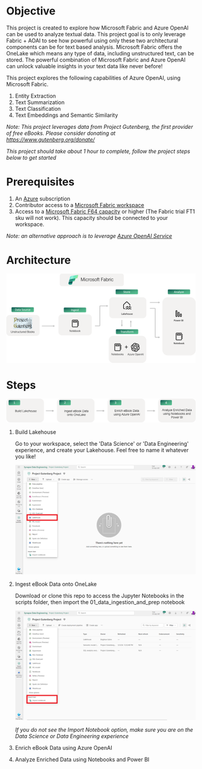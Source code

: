 # Objective
This project is created to explore how Microsoft Fabric and Azure OpenAI can be used to analyze textual data. This project goal is to only leverage Fabric + AOAI to see how powerful using only these two architectural components can be for text based analysis. Microsoft Fabric offers the OneLake which means any type of data, including unstructured text, can be stored. The powerful combination of Microsoft Fabric and Azure OpenAI can unlock valuable insights in your text data like never before!

This project explores the following capabilities of Azure OpenAI, using Microsoft Fabric.
1. Entity Extraction
2. Text Summarization
3. Text Classification
4. Text Embeddings and Semantic Similarity

*Note: This project leverages data from Project Gutenberg, the first provider of free eBooks. Please consider donating at https://www.gutenberg.org/donate/*

*This project should take about 1 hour to complete, follow the project steps below to get started*

# Prerequisites
1. An [Azure](https://azure.microsoft.com/en-us/free/) subscription
2. Contributor access to a [Microsoft Fabric workspace](https://learn.microsoft.com/en-us/fabric/get-started/workspaces)
3. Access to a [Microsoft Fabric F64 capacity](https://learn.microsoft.com/en-us/fabric/enterprise/buy-subscription) or higher (The Fabric trial FT1 sku will not work). This capacity should be connected to your workspace.

*Note: an alternative approach is to leverage [Azure OpenAI Service](https://learn.microsoft.com/en-us/azure/ai-services/openai/how-to/create-resource?pivots=web-portal)*

# Architecture
![Project Architecture](./images/project_architecture.png)

# Steps
![Project Steps](./images/project_steps.png)

1. Build Lakehouse

    Go to your workspace, select the 'Data Science' or 'Data Engineering' experience, and create your Lakehouse. Feel free to name it whatever you like!

    ![Build Lakehouse](./images/build_lakehouse.png)

2. Ingest eBook Data onto OneLake

    Download or clone this repo to access the Jupyter Notebooks in the scripts folder, then import the 01_data_ingestion_and_prep notebook

    ![Import Notebook](./images/import_notebook.png)

    *If you do not see the Import Notebook option, make sure you are on the Data Science or Data Engineering experience*
    
    

3. Enrich eBook Data using Azure OpenAI
4. Analyze Enriched Data using Notebooks and Power BI
